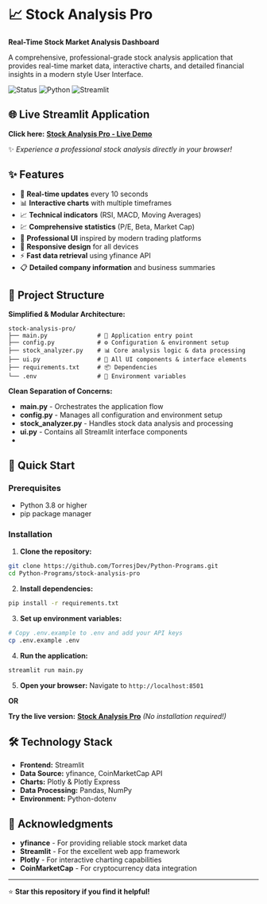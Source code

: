 # 📈 Stock Analysis Pro

**Real-Time Stock Market Analysis Dashboard**

A comprehensive, professional-grade stock analysis application that provides real-time market data, interactive charts, and detailed financial insights in a modern style User Interface.

![Status](https://img.shields.io/badge/Status-Live-green)
![Python](https://img.shields.io/badge/Python-3.8+-blue)
![Streamlit](https://img.shields.io/badge/Streamlit-1.48+-red)

## 🌐 Live Streamlit Application

**Click here:** [**Stock Analysis Pro - Live Demo**](https://stock-analysis-pro.streamlit.app/)

✨ _Experience a professional stock analysis directly in your browser!_

## ✨ Features

- 🔄 **Real-time updates** every 10 seconds
- 📊 **Interactive charts** with multiple timeframes
- 📈 **Technical indicators** (RSI, MACD, Moving Averages)
- 💹 **Comprehensive statistics** (P/E, Beta, Market Cap)
- 🎨 **Professional UI** inspired by modern trading platforms
- 📱 **Responsive design** for all devices
- ⚡ **Fast data retrieval** using yfinance API
- 📋 **Detailed company information** and business summaries

## 📁 Project Structure

**Simplified & Modular Architecture:**

```
stock-analysis-pro/
├── main.py              # 🚀 Application entry point
├── config.py            # ⚙️ Configuration & environment setup
├── stock_analyzer.py    # 📊 Core analysis logic & data processing
├── ui.py                # 🎨 All UI components & interface elements
├── requirements.txt     # 📦 Dependencies
└── .env                 # 🔐 Environment variables
```

**Clean Separation of Concerns:**

- **main.py** - Orchestrates the application flow
- **config.py** - Manages all configuration and environment setup
- **stock_analyzer.py** - Handles stock data analysis and processing
- **ui.py** - Contains all Streamlit interface components
-

## 🚀 Quick Start

### Prerequisites

- Python 3.8 or higher
- pip package manager

### Installation

1. **Clone the repository:**

```bash
git clone https://github.com/TorresjDev/Python-Programs.git
cd Python-Programs/stock-analysis-pro
```

2. **Install dependencies:**

```bash
pip install -r requirements.txt
```

3. **Set up environment variables:**

```bash
# Copy .env.example to .env and add your API keys
cp .env.example .env
```

4. **Run the application:**

```bash
streamlit run main.py
```

5. **Open your browser:**
   Navigate to `http://localhost:8501`

**OR**

**Try the live version:** [**Stock Analysis Pro**](https://stock-analysis-pro.streamlit.app/) _(No installation required!)_

## 🛠️ Technology Stack

- **Frontend:** Streamlit
- **Data Source:** yfinance, CoinMarketCap API
- **Charts:** Plotly & Plotly Express
- **Data Processing:** Pandas, NumPy
- **Environment:** Python-dotenv

## 🙏 Acknowledgments

- **yfinance** - For providing reliable stock market data
- **Streamlit** - For the excellent web app framework
- **Plotly** - For interactive charting capabilities
- **CoinMarketCap** - For cryptocurrency data integration

---

⭐ **Star this repository if you find it helpful!**
